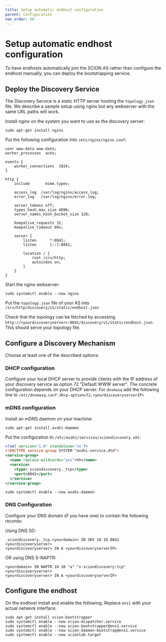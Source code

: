 ```yaml
---
title: Setup automatic endhost configuration
parent: Configuration
nav_order: 40
---
```


# Setup automatic endhost configuration

To have endhosts automatically join the SCION AS rather than configure the
endhost manually, you can deploy the bootstrapping service.

## Deploy the Discovery Service

The Discovery Service is a static HTTP server hosting the `topology.json` file.
We describe a sample setup using nginx but any webserver with the same URL paths
will work.

Install nginx on the system you want to use as the discovery server:

```shell
sudo apt-get install nginx
```

Put the following configuration into `/etc/nginx/nginx.conf`:

```
user www-data www-data;
worker_processes  auto;

events {
    worker_connections  1024;
}

http {
    include       mime.types;

    access_log  /var/log/nginx/access.log;
    error_log   /var/log/nginx/error.log;

    server_tokens off;
    types_hash_max_size 4096;
    server_names_hash_bucket_size 128;

    keepalive_requests 32;
    keepalive_timeout 60s;

    server {
        listen      *:8041;
        listen      [::]:8041;

        location / {
            root /srv/http;
            autoindex on;
        }
    }
}
```

Start the nginx webserver:

```shell
sudo systemctl enable --now nginx
```

Put the `topology.json` file of your AS into
`/srv/http/discovery/v1/static/endhost.json`

Check that the topology can be fetched by accessing
`http://<yourdiscoveryserver>:8041/discovery/v1/static/endhost.json`. This
should serve your topology file.

## Configure a Discovery Mechanism

Choose at least one of the described options:

### DHCP configuration

Configure your local DHCP server to provide clients with the IP address of your
discovery service as option 72 "Default WWW server". The concrete configuration
depends on your DHCP server. For `dnsmasq` add the following line to
`/etc/dnsmasq.conf`: `dhcp-option=72,<yourdiscoveryserverIP>`

### mDNS configuration

Install an mDNS daemon on your machine:

```shell
sudo apt-get install avahi-daemon
```

Put the configuration to `/etc/avahi/services/sciondiscovery.xml`:

```xml
<?xml version="1.0" standalone='no'?>
<!DOCTYPE service-group SYSTEM "avahi-service.dtd">
<service-group>
  <name replace-wildcards="yes">%h</name>
  <service>
    <type>_sciondiscovery._tcp</type>
    <port>8041</port>
  </service>
</service-group>
```

```shell
sudo systemctl enable --now avahi-daemon
```

### DNS Configuration

Configure your DNS domain (if you have one) to contain the following records:

Using DNS SD:
```
_sciondiscovery._tcp.<yourdomain> IN SRV 10 10 8041 <yourdiscoveryserver>
<yourdiscoveryserver> IN A <yourdiscoveryserverIP>
```

OR using DNS S-NAPTR:

```
<yourdomain> IN NAPTR 10 10 "a" "x-sciondiscovery:tcp" <yourdiscoveryserver>
<yourdiscoveryserver> IN A <yourdiscoveryserverIP>
```

## Configure the endhost

On the endhost install and enable the following. Replace `ens1` with your actual
network interface.

```shell
sudo apt-get install scion-bootstrapper
sudo systemctl enable --now scion-dispatcher.service
sudo systemctl enable --now scion-bootstrapper@ens1.service
sudo systemctl enable --now scion-daemon-bootstrap@ens1.service
sudo systemctl enable --now scionlab.target
```

